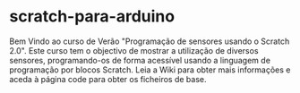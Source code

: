 # scratch-para-arduino
Bem Vindo ao curso de Verão "Programação de sensores usando o Scratch 2.0".
Este curso tem o objectivo de mostrar a utilização de diversos sensores, programando-os de forma acessível usando a linguagem de programação por blocos Scratch.
Leia a Wiki para obter mais informações e aceda à página code para obter os ficheiros de base.
